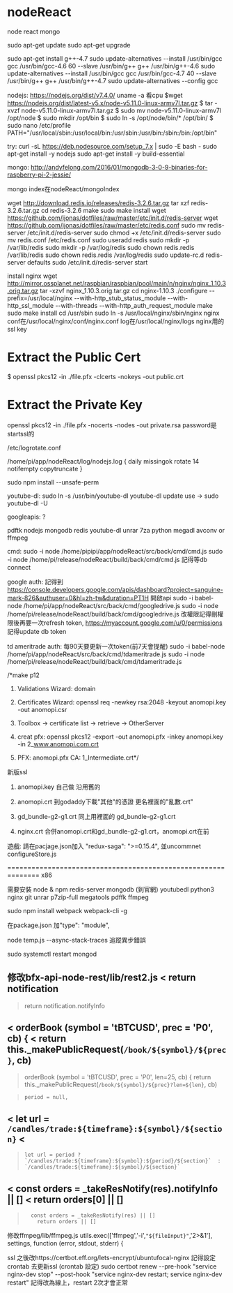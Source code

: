 # nodeReact
node react mongo

sudo apt-get update
sudo apt-get upgrade

sudo apt-get install g++-4.7
sudo update-alternatives --install /usr/bin/gcc gcc /usr/bin/gcc-4.6 60 --slave /usr/bin/g++ g++ /usr/bin/g++-4.6
sudo update-alternatives --install /usr/bin/gcc gcc /usr/bin/gcc-4.7 40 --slave /usr/bin/g++ g++ /usr/bin/g++-4.7
sudo update-alternatives --config gcc

nodejs: https://nodejs.org/dist/v7.4.0/
uname -a 看cpu
$wget https://nodejs.org/dist/latest-v5.x/node-v5.11.0-linux-armv7l.tar.gz
$ tar -xvzf node-v5.11.0-linux-armv7l.tar.gz
$ sudo mv node-v5.11.0-linux-armv7l /opt/node
$ sudo mkdir /opt/bin
$ sudo ln -s /opt/node/bin/* /opt/bin/
$ sudo nano /etc/profile
PATH="/usr/local/sbin:/usr/local/bin:/usr/sbin:/usr/bin:/sbin:/bin:/opt/bin"

try:
curl -sL https://deb.nodesource.com/setup_7.x | sudo -E bash -
sudo apt-get install -y nodejs
sudo apt-get install -y build-essential

mongo: http://andyfelong.com/2016/01/mongodb-3-0-9-binaries-for-raspberry-pi-2-jessie/

mongo index在nodeReact/mongoIndex

wget http://download.redis.io/releases/redis-3.2.6.tar.gz
tar xzf redis-3.2.6.tar.gz
cd redis-3.2.6
make
sudo make install
wget https://github.com/ijonas/dotfiles/raw/master/etc/init.d/redis-server
wget https://github.com/ijonas/dotfiles/raw/master/etc/redis.conf
sudo mv redis-server /etc/init.d/redis-server
sudo chmod +x /etc/init.d/redis-server
sudo mv redis.conf /etc/redis.conf
sudo useradd redis
sudo mkdir -p /var/lib/redis
sudo mkdir -p /var/log/redis
sudo chown redis.redis /var/lib/redis
sudo chown redis.redis /var/log/redis
sudo update-rc.d redis-server defaults
sudo /etc/init.d/redis-server start

install nginx
wget http://mirror.ossplanet.net/raspbian/raspbian/pool/main/n/nginx/nginx_1.10.3.orig.tar.gz
tar -xzvf nginx_1.10.3.orig.tar.gz
cd nginx-1.10.3
./configure --prefix=/usr/local/nginx --with-http_stub_status_module --with-http_ssl_module --with-threads --with-http_auth_request_module
make
sudo make install
cd /usr/sbin
sudo ln -s /usr/local/nginx/sbin/nginx nginx
conf在/usr/local/nginx/conf/nginx.conf
log在/usr/local/nginx/logs
nginx用的ssl key
# Extract the Public Cert
$ openssl pkcs12 -in ./file.pfx -clcerts -nokeys -out public.crt

# Extract the Private Key
openssl pkcs12 -in ./file.pfx -nocerts -nodes -out private.rsa
password是startssl的


/etc/logrotate.conf

/home/pi/app/nodeReact/log/nodejs.log {
  daily
  missingok
  rotate 14
  notifempty
  copytruncate
}

sudo npm install --unsafe-perm

youtube-dl: sudo ln -s /usr/bin/youtube-dl youtube-dl
  update use -> sudo youtube-dl -U

googleapis: ?

pdftk
nodejs
mongodb
redis
youtube-dl
unrar
7za
python
megadl
avconv or ffmpeg

cmd:
sudo -i node /home/pipipi/app/nodeReact/src/back/cmd/cmd.js
sudo -i node /home/pi/release/nodeReact/build/back/cmd/cmd.js
記得等db connect

google auth:
記得到 https://console.developers.google.com/apis/dashboard?project=sanguine-mark-826&authuser=0&hl=zh-tw&duration=PT1H 開啟api
sudo -i babel-node /home/pi/app/nodeReact/src/back/cmd/googledrive.js
sudo -i node /home/pi/release/nodeReact/build/back/cmd/googledrive.js
改權限記得刪權限後再要一次refresh token, https://myaccount.google.com/u/0/permissions
記得update db token

td ameritrade auth:
每90天要更新一次token(前7天會提醒)
sudo -i babel-node /home/pi/app/nodeReact/src/back/cmd/tdameritrade.js
sudo -i node /home/pi/release/nodeReact/build/back/cmd/tdameritrade.js

/*make p12

1. Validations Wizard: domain

2. Certificates Wizard: openssl req -newkey rsa:2048 -keyout anomopi.key -out anomopi.csr

3. Toolbox -> certificate list -> retrieve -> OtherServer

4. creat pfx: openssl pkcs12 -export -out anomopi.pfx -inkey anomopi.key -in 2_www.anomopi.com.crt

5. PFX: anomopi.pfx CA: 1_Intermediate.crt*/

新版ssl

1. anomopi.key 自己做 沿用舊的

2. anomopi.crt 到godaddy下載"其他"的憑證 更名裡面的"亂數.crt"

3. gd_bundle-g2-g1.crt 同上用裡面的 gd_bundle-g2-g1.crt

4. nginx.crt 合併anomopi.crt和gd_bundle-g2-g1.crt，anomopi.crt在前


遊戲: 請在pacjage.json加入     "redux-saga": ">=0.15.4",
並uncommnet configureStore.js

==============================================================
x86

需要安裝
node & npm
redis-server
mongodb (到官網)
youtubedl
python3
nginx
git
unrar
p7zip-full
megatools
pdffk
ffmpeg

sudo npm install webpack webpack-cli -g

在package.json 加"type": "module",

node temp.js --async-stack-traces 追蹤異步錯誤

sudo systemctl restart mongod

修改bfx-api-node-rest/lib/rest2.js
<   return notification
---
>   return notification.notifyInfo

<   orderBook (symbol = 'tBTCUSD', prec = 'P0', cb) {
<     return this._makePublicRequest(`/book/${symbol}/${prec}`, cb)
---
>   orderBook (symbol = 'tBTCUSD', prec = 'P0', len=25, cb) {
>     return this._makePublicRequest(`/book/${symbol}/${prec}?len=${len}`, cb)

>     period = null,
<     let url = `/candles/trade:${timeframe}:${symbol}/${section}`
<
---
>     let url = period ? `/candles/trade:${timeframe}:${symbol}:${period}/${section}`  : `/candles/trade:${timeframe}:${symbol}/${section}`

<         const orders = _takeResNotify(res).notifyInfo || []
<         return orders[0] || []
---
>       const orders = _takeResNotify(res) || []
>         return orders || []

修改ffmpeg/lib/ffmpeg.js
utils.exec(['ffmpeg','-i',`"${fileInput}"`,'2>&1'], settings, function (error, stdout, stderr) {

ssl 之後改https://certbot.eff.org/lets-encrypt/ubuntufocal-nginx 記得設定crontab 去更新ssl
(crontab 設定) sudo certbot renew --pre-hook "service nginx-dev stop" --post-hook "service nginx-dev restart; service nginx-dev restart" 記得改為線上，restart 2次才會正常